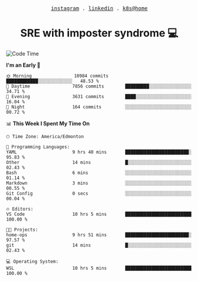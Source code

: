 <p align="center">
  <samp>
    <a href="https://www.instagram.com/lildrunkensmurf/">instagram</a> .
    <a href="https://www.linkedin.com/in/joryirving/">linkedin</a> .
    <a href="https://github.com/joryirving/home-ops">k8s@home</a>
  </samp>
</p>

<h1 align="center">
  SRE with imposter syndrome 💻
</h1>

<!--START_SECTION:waka-->
![Code Time](http://img.shields.io/badge/Code%20Time-167%20hrs%206%20mins-blue)

**I'm an Early 🐤** 

```text
🌞 Morning                10984 commits       ████████████░░░░░░░░░░░░░   48.53 % 
🌆 Daytime                7856 commits        █████████░░░░░░░░░░░░░░░░   34.71 % 
🌃 Evening                3631 commits        ████░░░░░░░░░░░░░░░░░░░░░   16.04 % 
🌙 Night                  164 commits         ░░░░░░░░░░░░░░░░░░░░░░░░░   00.72 % 
```


📊 **This Week I Spent My Time On** 

```text
🕑︎ Time Zone: America/Edmonton

💬 Programming Languages: 
YAML                     9 hrs 40 mins       ████████████████████████░   95.83 % 
Other                    14 mins             █░░░░░░░░░░░░░░░░░░░░░░░░   02.43 % 
Bash                     6 mins              ░░░░░░░░░░░░░░░░░░░░░░░░░   01.14 % 
Markdown                 3 mins              ░░░░░░░░░░░░░░░░░░░░░░░░░   00.55 % 
Git Config               0 secs              ░░░░░░░░░░░░░░░░░░░░░░░░░   00.04 % 

🔥 Editors: 
VS Code                  10 hrs 5 mins       █████████████████████████   100.00 % 

🐱‍💻 Projects: 
home-ops                 9 hrs 51 mins       ████████████████████████░   97.57 % 
git                      14 mins             █░░░░░░░░░░░░░░░░░░░░░░░░   02.43 % 

💻 Operating System: 
WSL                      10 hrs 5 mins       █████████████████████████   100.00 % 
```


<!--END_SECTION:waka-->

